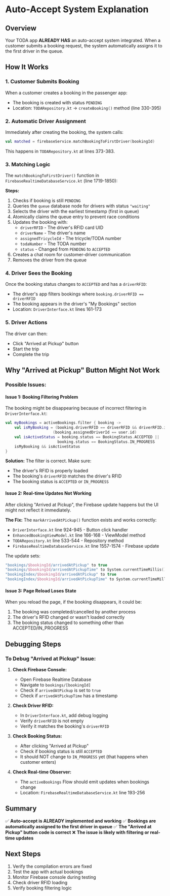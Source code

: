 # Auto-Accept System Explanation

## Overview
Your TODA app **ALREADY HAS** an auto-accept system integrated. When a customer submits a booking request, the system automatically assigns it to the first driver in the queue.

## How It Works

### 1. Customer Submits Booking
When a customer creates a booking in the passenger app:
- The booking is created with status `PENDING`
- Location: `TODARepository.kt` → `createBooking()` method (line 330-395)

### 2. Automatic Driver Assignment
Immediately after creating the booking, the system calls:
```kotlin
val matched = firebaseService.matchBookingToFirstDriver(bookingId)
```

This happens in `TODARepository.kt` at lines 373-383.

### 3. Matching Logic
The `matchBookingToFirstDriver()` function in `FirebaseRealtimeDatabaseService.kt` (line 1719-1850):

**Steps:**
1. Checks if booking is still `PENDING`
2. Queries the `queue` database node for drivers with status `"waiting"`
3. Selects the driver with the earliest timestamp (first in queue)
4. Atomically claims the queue entry to prevent race conditions
5. Updates the booking with:
   - `driverRFID` - The driver's RFID card UID
   - `driverName` - The driver's name
   - `assignedTricycleId` - The tricycle/TODA number
   - `todaNumber` - The TODA number
   - `status` - Changed from `PENDING` to `ACCEPTED`
6. Creates a chat room for customer-driver communication
7. Removes the driver from the queue

### 4. Driver Sees the Booking
Once the booking status changes to `ACCEPTED` and has a `driverRFID`:
- The driver's app filters bookings where `booking.driverRFID == driverRFID`
- The booking appears in the driver's "My Bookings" section
- Location: `DriverInterface.kt` lines 161-173

### 5. Driver Actions
The driver can then:
- Click "Arrived at Pickup" button
- Start the trip
- Complete the trip

## Why "Arrived at Pickup" Button Might Not Work

### Possible Issues:

#### Issue 1: Booking Filtering Problem
The booking might be disappearing because of incorrect filtering in `DriverInterface.kt`:
```kotlin
val myBookings = activeBookings.filter { booking ->
    val isMyBooking = (booking.driverRFID == driverRFID && driverRFID.isNotEmpty()) ||
                     (booking.assignedDriverId == user.id)
    val isActiveStatus = booking.status == BookingStatus.ACCEPTED ||
                       booking.status == BookingStatus.IN_PROGRESS
    isMyBooking && isActiveStatus
}
```

**Solution:** The filter is correct. Make sure:
- The driver's RFID is properly loaded
- The booking's `driverRFID` matches the driver's RFID
- The booking status is `ACCEPTED` or `IN_PROGRESS`

#### Issue 2: Real-time Updates Not Working
After clicking "Arrived at Pickup", the Firebase update happens but the UI might not reflect it immediately.

**The Fix:**
The `markArrivedAtPickup()` function exists and works correctly:
- `DriverInterface.kt` line 924-945 - Button click handler
- `EnhancedBookingViewModel.kt` line 166-168 - ViewModel method
- `TODARepository.kt` line 533-544 - Repository method
- `FirebaseRealtimeDatabaseService.kt` line 1557-1574 - Firebase update

The update sets:
```kotlin
"bookings/$bookingId/arrivedAtPickup" to true
"bookings/$bookingId/arrivedAtPickupTime" to System.currentTimeMillis()
"bookingIndex/$bookingId/arrivedAtPickup" to true
"bookingIndex/$bookingId/arrivedAtPickupTime" to System.currentTimeMillis()
```

#### Issue 3: Page Reload Loses State
When you reload the page, if the booking disappears, it could be:
1. The booking was completed/cancelled by another process
2. The driver's RFID changed or wasn't loaded correctly
3. The booking status changed to something other than ACCEPTED/IN_PROGRESS

## Debugging Steps

### To Debug "Arrived at Pickup" Issue:

1. **Check Firebase Console:**
   - Open Firebase Realtime Database
   - Navigate to `bookings/[bookingId]`
   - Check if `arrivedAtPickup` is set to `true`
   - Check if `arrivedAtPickupTime` has a timestamp

2. **Check Driver RFID:**
   - In `DriverInterface.kt`, add debug logging
   - Verify `driverRFID` is not empty
   - Verify it matches the booking's `driverRFID`

3. **Check Booking Status:**
   - After clicking "Arrived at Pickup"
   - Check if booking status is still `ACCEPTED`
   - It should NOT change to `IN_PROGRESS` yet (that happens when customer enters)

4. **Check Real-time Observer:**
   - The `activeBookings` Flow should emit updates when bookings change
   - Location: `FirebaseRealtimeDatabaseService.kt` line 193-256

## Summary

✅ **Auto-accept is ALREADY implemented and working**
✅ **Bookings are automatically assigned to the first driver in queue**
✅ **The "Arrived at Pickup" button code is correct**
❌ **The issue is likely with filtering or real-time updates**

## Next Steps

1. Verify the compilation errors are fixed
2. Test the app with actual bookings
3. Monitor Firebase console during testing
4. Check driver RFID loading
5. Verify booking filtering logic


